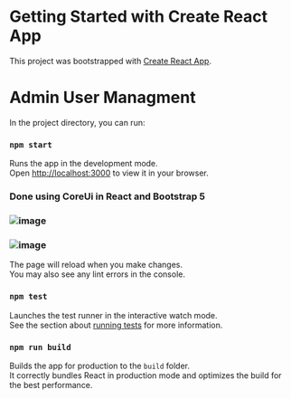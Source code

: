 # Getting Started with Create React App

This project was bootstrapped with [Create React App](https://github.com/facebook/create-react-app).


# Admin User Managment 

In the project directory, you can run:

### `npm start`

Runs the app in the development mode.\
Open [http://localhost:3000](http://localhost:3000) to view it in your browser.


### Done using CoreUi in React and Bootstrap 5

### ![image](https://user-images.githubusercontent.com/88231361/228826604-94be9996-1e80-48c6-baeb-1b9f3ed3d1ac.png)
### ![image](https://user-images.githubusercontent.com/88231361/228827097-0f0acd89-12e2-454e-a135-f4b4b3196a2c.png)



The page will reload when you make changes.\
You may also see any lint errors in the console.

### `npm test`

Launches the test runner in the interactive watch mode.\
See the section about [running tests](https://facebook.github.io/create-react-app/docs/running-tests) for more information.

### `npm run build`

Builds the app for production to the `build` folder.\
It correctly bundles React in production mode and optimizes the build for the best performance.

